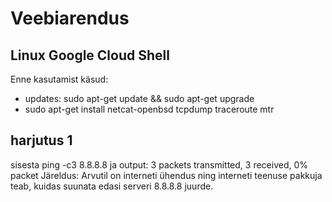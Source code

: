 # Veebiarendus
## Linux Google Cloud Shell
Enne kasutamist käsud:
- updates: sudo apt-get update && sudo apt-get upgrade
- sudo apt-get install netcat-openbsd tcpdump traceroute mtr
## harjutus 1
sisesta ping -c3 8.8.8.8 
ja output: 3 packets transmitted, 3 received, 0% packet 
Järeldus: Arvutil on interneti ühendus ning interneti teenuse pakkuja teab, kuidas suunata edasi serveri 8.8.8.8 juurde.
